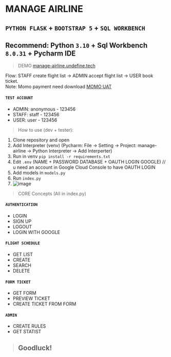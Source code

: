 # MANAGE AIRLINE

## `PYTHON FLASK` + `BOOTSTRAP 5` + `SQL WORKBENCH`

## Recommend: Python `3.10` + Sql Workbench `8.0.31` + Pycharm IDE

> DEMO
[manage-airline.undefine.tech](https://manage-airline.undefine.tech)

Flow: STAFF create flight list -> ADMIN accept flight list -> USER book ticket.\
Note: Momo payment need download [MOMO UAT](https://developers.momo.vn/v3/vi/docs/payment/onboarding/test-instructions/)
#### `TEST ACCOUNT`
- ADMIN: anonymous - 123456
- STAFF: staff - 123456
- USER: user - 123456
> How to use (dev + tester):

1. Clone repository and open
2. Add Interpreter (venv) (Pycharm: File -> Setting -> Project: manage-airline -> Python Interpreter -> Add Interperter)
3. Run in venv `pip install -r requirements.txt`
4. Edit `.env` (NAME + PASSWORD DATABASE + OAUTH LOGIN GOOGLE) 
// u need an account in Google Cloud Console to have OAUTH LOGIN
5. Add models in `models.py`
6. Run `index.py`
7. ![image](https://user-images.githubusercontent.com/82250843/205350973-a6013ae6-10f3-46b9-8f22-58ba40cda29d.png)

> CORE Concepts (All in index.py)
#### `AUTHENTICATION`

- LOGIN
- SIGN UP
- LOGOUT
- LOGIN WITH GOOGLE

#### `FLIGHT SCHEDULE`

- GET LIST
- CREATE
- SEARCH
- DELETE

#### `FORM TICKET`

- GET FORM
- PREVIEW TICKET
- CREATE TICKET FROM FORM

#### `ADMIN`

- CREATE RULES
- GET STATIST




> ## Goodluck!
